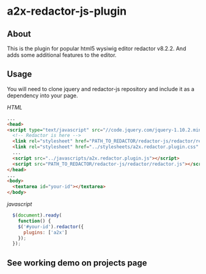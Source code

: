 # a2x-redactor-js-plugin 

## About 

This is the plugin for popular html5 wysiwig editor redactor v8.2.2. And adds some additional features to the editor. 

## Usage 

You will need to clone jquery and redactor-js repository and include it as a dependency into your page. 

*HTML*

```html
...
<head>
<script type="text/javascript" src="//code.jquery.com/jquery-1.10.2.min.js"></script>
  <!-- Redactor is here -->
  <link rel="stylesheet" href="PATH_TO_REDACTOR/redactor-js/redactor/redactor.css" />
  <link rel="stylesheet" href="../stylesheets/a2x.redactor.plugin.css" />
  ...
  <script src="../javascripts/a2x.redactor.plugin.js"></script>
  <script src="PATH_TO_REDACTOR/redactor-js/redactor/redactor.js"></script>
</head>
...
<body>
  <textarea id="your-id"></textarea>
</body>
```

*javascript*

```javascript
  $(document).ready(
    function() {
    $('#your-id').redactor({
      plugins: ['a2x']
    });
  });
``` 

## See working demo on projects page


